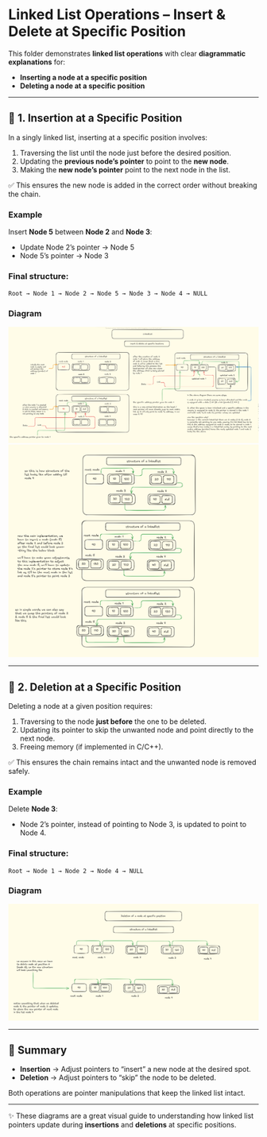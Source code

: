 # Linked List Operations – Insert & Delete at Specific Position

This folder demonstrates **linked list operations** with clear **diagrammatic explanations** for:
- **Inserting a node at a specific position**
- **Deleting a node at a specific position**

---

## 📌 1. Insertion at a Specific Position

In a singly linked list, inserting at a specific position involves:
1. Traversing the list until the node just before the desired position.
2. Updating the **previous node’s pointer** to point to the **new node**.
3. Making the **new node’s pointer** point to the next node in the list.

✅ This ensures the new node is added in the correct order without breaking the chain.

### Example
Insert **Node 5** between **Node 2** and **Node 3**:
- Update Node 2’s pointer → Node 5
- Node 5’s pointer → Node 3

### Final structure:
```
Root → Node 1 → Node 2 → Node 5 → Node 3 → Node 4 → NULL
```

### Diagram
![Insertion Diagram](../images/insert-linkedlist1.png)  
![Insertion Example](../images/insert-linkedlist.png)

---

## 📌 2. Deletion at a Specific Position

Deleting a node at a given position requires:
1. Traversing to the node **just before** the one to be deleted.
2. Updating its pointer to skip the unwanted node and point directly to the next node.
3. Freeing memory (if implemented in C/C++).

✅ This ensures the chain remains intact and the unwanted node is removed safely.

### Example
Delete **Node 3**:
- Node 2’s pointer, instead of pointing to Node 3, is updated to point to Node 4.

### Final structure:
```
Root → Node 1 → Node 2 → Node 4 → NULL
```

### Diagram
![Deletion Diagram](../images/delete-linkedlist.png)

---

## 📌 Summary
- **Insertion** → Adjust pointers to “insert” a new node at the desired spot.
- **Deletion** → Adjust pointers to “skip” the node to be deleted.

Both operations are pointer manipulations that keep the linked list intact.

---

✨ These diagrams are a great visual guide to understanding how linked list pointers update during **insertions** and **deletions** at specific positions.  